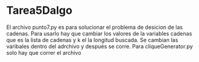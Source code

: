 # Tarea5Dalgo
El archivo punto7.py es para solucionar el problema de desicion de las cadenas. Para usarlo hay que cambiar los valores de la variables cadenas que es la lista de cadenas y k el la longitud buscada. Se cambian las varibales dentro del adrchivo y después se corre.
Para cliqueGenerator.py solo hay que correr el archivo
